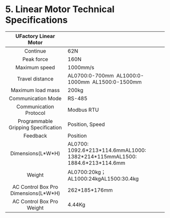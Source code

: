 
# 5. Linear Motor Technical Specifications

|**UFactory Linear Motor**||
| :-: | :- |
|Continue|62N|
|Peak force|160N|
|Maximum speed|1000mm/s|
|Travel distance|AL0700:0-700mm` `AL1000:0-1000mm` `AL1500:0-1500mm|
|Maximum load mass|200kg|
|Communication Mode|RS-485|
|Communication Protocol|Modbus RTU|
|Programmable Gripping Specification|Position, Speed|
|Feedback|Position|
|Dimensions(L\*W\*H)|AL0700: 1092.6\*213\*114.6mmAL1000: 1382\*214\*115mmAL1500: 1884.6\*213\*114.6mm|
|Weight|AL0700:20kg；AL1000:24kgAL1500:30.4kg|
|AC Control Box Pro Dimensions(L\*W\*H)|262\*185\*176mm|
|AC Control Box Pro Weight|4\.44Kg|
